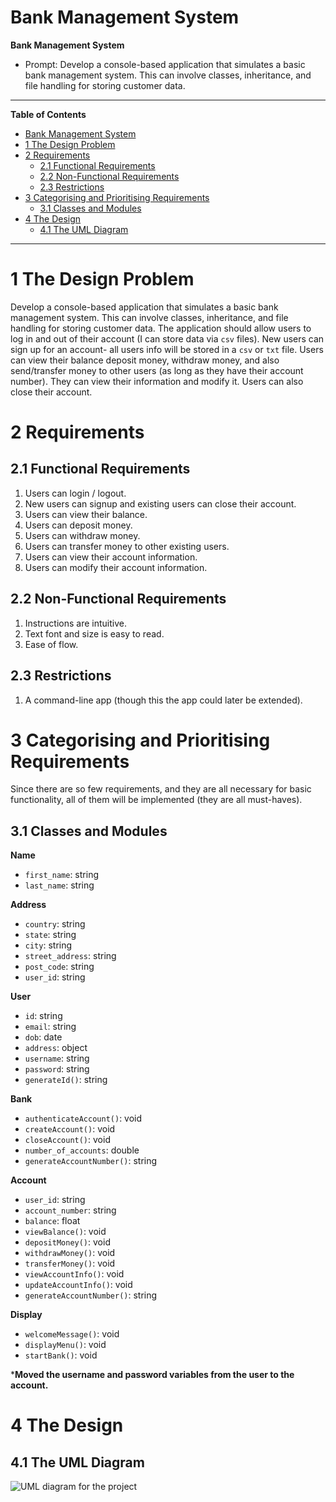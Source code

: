 # Bank Management System
**Bank Management System**
   - Prompt: Develop a console-based application that simulates a basic bank management system. This can involve classes, inheritance, and file handling for storing customer data.
 ***
 **Table of Contents**
- [Bank Management System](#bank-management-system)
- [1 The Design Problem](#1-the-design-problem)
- [2 Requirements](#2-requirements)
	- [2.1 Functional Requirements](#21-functional-requirements)
	- [2.2 Non-Functional Requirements](#22-non-functional-requirements)
	- [2.3 Restrictions](#23-restrictions)
- [3 Categorising and Prioritising Requirements](#3-categorising-and-prioritising-requirements)
	- [3.1 Classes and Modules](#31-classes-and-modules)
- [4 The Design](#4-the-design)
	- [4.1 The UML Diagram](#41-the-uml-diagram)
 ***
 # 1 The Design Problem
 Develop a console-based application that simulates a basic bank management system. This can involve classes, inheritance, and file handling for storing customer data. The application should allow users to log in and out of their account (I can store data via `csv` files). New users can sign up for an account- all users info will be stored in a `csv` or `txt` file. Users can view their balance deposit money, withdraw money, and also send/transfer money to other users (as long as they have their account number). They can view their information and modify it. Users can also close their account.
 
 # 2 Requirements
 ## 2.1 Functional Requirements
 1. Users can login / logout.
 2. New users can signup and existing users can close their account.
 3. Users can view their balance.
 5. Users can deposit money.
 6. Users can withdraw money.
 7. Users can transfer money to other existing users.
 8. Users can view their account information.
 9. Users can modify their account information.

## 2.2 Non-Functional Requirements
1. Instructions are intuitive.
2. Text font and size is easy to read.
3. Ease of flow.

## 2.3 Restrictions
1. A command-line app (though this the app could later be extended). 

# 3 Categorising and Prioritising Requirements
Since there are so few requirements, and they are all necessary for basic functionality, all of them will be implemented (they are all must-haves).

## 3.1 Classes and Modules
**Name**
- `first_name`: string
- `last_name`: string

**Address**
- `country`: string
- `state`: string
- `city`: string
- `street_address`: string
- `post_code`: string
- `user_id`: string
  
**User**
- `id`: string
- `email`: string
- `dob`: date
- `address`: object
- `username`: string
- `password`: string
- `generateId()`: string

**Bank**
- `authenticateAccount()`: void
- `createAccount()`: void
- `closeAccount()`: void
- `number_of_accounts`: double
- `generateAccountNumber()`: string

**Account**
- `user_id`: string
- `account_number`: string
- `balance`: float
- `viewBalance()`: void
- `depositMoney()`: void
- `withdrawMoney()`: void
- `transferMoney()`: void
-  `viewAccountInfo()`: void
-  `updateAccountInfo()`: void
-  `generateAccountNumber()`: string

**Display**
- `welcomeMessage()`: void
- `displayMenu()`: void
- `startBank()`: void

  
***Moved the username and password variables from the user to the account.**

# 4 The Design
## 4.1 The UML Diagram
![UML diagram for the project](./UML.png)
